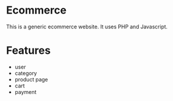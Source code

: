 # Ecommerce 

This is a generic ecommerce website. It uses PHP and Javascript.

# Features
 * user 
 * category
 * product page
 * cart
 * payment




